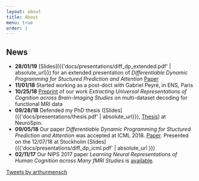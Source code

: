 ```yaml
---
layout: about
title: About
menu: true
order: 1
---
```


## News
- **28/01/19** [Slides]({{'docs/presentations/diff_dp_extended.pdf' | absolute_url}}) for an extended presentation of *Differentiable Dynamic Programming for Stuctured Prediction and Attention* [Paper](https://arxiv.org/abs/1802.03676)
- **11/01/18** Started working as a post-doct with Gabriel Peyré, in ENS, Paris
- **10/25/18** [Preprint](https://arxiv.org/pdf/1809.06035.pdf) of our work *Extracting Universal Representations of
Cognition across Brain-Imaging Studies* on multi-dataset decoding for functional MRI data
- **09/28/18** Defended my PhD thesis ([Slides]({{'docs/presentations/thesis.pdf' | absolute_url}}), [Thesis](https://tel.archives-ouvertes.fr/tel-01891633/document)) at NeuroSpin.
- **09/05/18** Our paper *Differentiable Dynamic Programming for Stuctured Prediction and Attention* was accepted at ICML 2018. [Paper](https://arxiv.org/abs/1802.03676). Presented on the 12/07/18 at Stockholm [Slides]({{'docs/presentations/diff_dp_icml.pdf' | absolute_url }})
- **02/11/17** Our NIPS 2017 paper *Learning Neural Representations of Human Cognition across Many fMRI Studies* is [available](https://hal.archives-ouvertes.fr/hal-01626823v2).

<a class="twitter-timeline" data-width="600" data-height="1000" data-dnt="true" href="https://twitter.com/arthurmensch?ref_src=twsrc%5Etfw">Tweets by arthurmensch</a> <script async src="https://platform.twitter.com/widgets.js" charset="utf-8"></script> 
